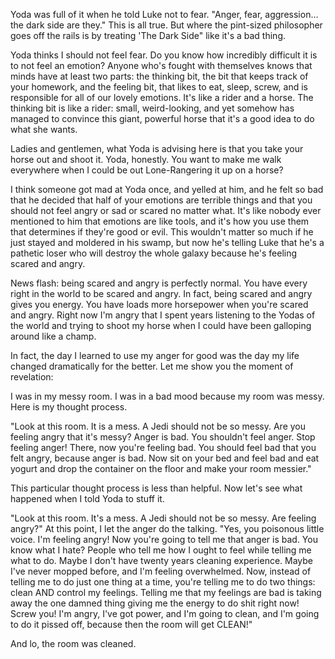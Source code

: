 


Yoda was full of it when he told Luke not to fear.   "Anger, fear, aggression…the dark side are they."  This is all true.  But where the pint-sized philosopher goes off the rails is by treating 'The Dark Side" like it's a bad thing.  

Yoda thinks I should not feel fear.  Do you know how incredibly difficult it is to not feel an emotion?  Anyone who's fought with themselves knows that minds have at least two parts:  the thinking bit, the bit that keeps track of your homework, and the feeling bit, that likes to eat, sleep, screw, and is responsible for all of our lovely emotions.  It's like a rider and a horse.  The thinking bit is like a rider:  small, weird-looking, and yet somehow has managed to convince this giant, powerful horse that it's a good idea to do what she wants. 
 
Ladies and gentlemen, what Yoda is advising here is that you take your horse out and shoot it.   Yoda, honestly.  You want to make me walk everywhere when I could be out Lone-Rangering it up on a horse?  

I think someone got mad at Yoda once, and yelled at him, and he felt so bad that he decided that half of your emotions are terrible things and that you should not feel angry or sad or scared no matter what.  It's like nobody ever mentioned to him that emotions are like tools, and it's how you use them that determines if they're good or evil.  This wouldn't matter so much if he just stayed and moldered in his swamp, but now he's telling  Luke that he's a pathetic loser who will destroy the whole galaxy because he's feeling scared and angry.

News flash: being scared and angry is perfectly normal.  You have every right in the world to be scared and angry. In fact, being scared and angry gives you energy.  You have loads more horsepower when you're scared and angry.   Right now I'm angry that I spent years listening to the Yodas of the world and trying to shoot my horse when I could have been galloping around like a champ.  

In fact, the day I learned to use my anger for good was the day my life changed dramatically for the better.  Let me show you the moment of revelation:  

I was in my messy room.  I was in a bad mood because my room was messy.  Here is my thought process.  

"Look at this room.  It is a mess.  A Jedi should not be so messy.  Are you feeling angry that it's messy?  Anger is bad. You shouldn't feel anger. Stop feeling anger!  There, now you're feeling bad.  You should feel bad that you felt angry, because anger is bad.  Now sit on your bed and feel bad and eat yogurt and drop the container on the floor and make your room messier."  

This particular thought process is less than helpful. Now let's see what happened when I told Yoda to stuff it.  

"Look at this room.  It's a mess.  A Jedi should not be so messy. Are feeling angry?" At this point, I let the anger do the talking. "Yes, you poisonous little voice.  I'm feeling angry!  Now you're going to tell me that anger is bad.  You know what I hate?  People who tell me how I ought to feel while telling me what to do.  Maybe I don't have twenty years cleaning experience.  Maybe I've never mopped before, and I'm feeling overwhelmed.  Now, instead of telling me to do just one thing at a time, you're telling me to do two things: clean AND control my feelings.  Telling me that my feelings are bad is taking away the one damned thing giving me the energy to do shit right now!  Screw you!  I'm angry, I've got power, and I'm going to clean, and I'm going to do it pissed off, because then the room will get CLEAN!" 

And lo, the room was cleaned.
